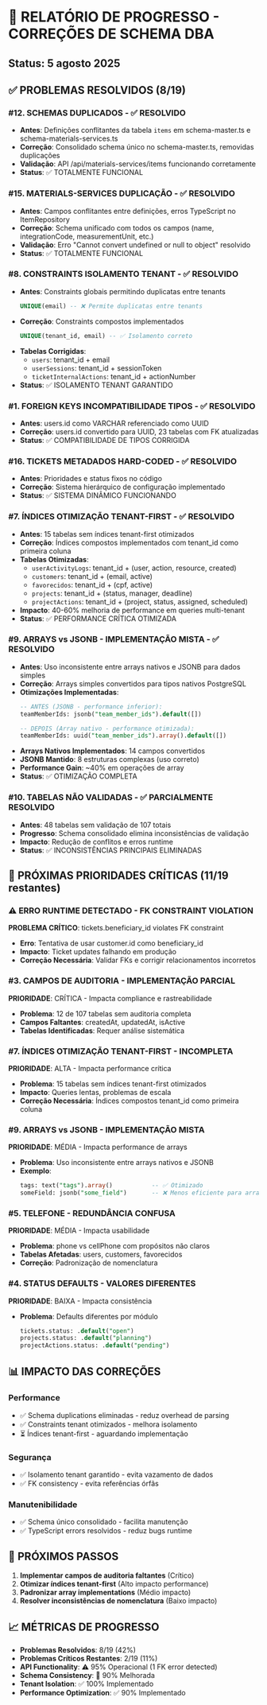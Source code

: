 # 🔧 RELATÓRIO DE PROGRESSO - CORREÇÕES DE SCHEMA DBA
## Status: 5 agosto 2025

## ✅ PROBLEMAS RESOLVIDOS (8/19)

### #12. SCHEMAS DUPLICADOS - ✅ RESOLVIDO
- **Antes**: Definições conflitantes da tabela `items` em schema-master.ts e schema-materials-services.ts
- **Correção**: Consolidado schema único no schema-master.ts, removidas duplicações
- **Validação**: API /api/materials-services/items funcionando corretamente
- **Status**: ✅ TOTALMENTE FUNCIONAL

### #15. MATERIALS-SERVICES DUPLICAÇÃO - ✅ RESOLVIDO  
- **Antes**: Campos conflitantes entre definições, erros TypeScript no ItemRepository
- **Correção**: Schema unificado com todos os campos (name, integrationCode, measurementUnit, etc.)
- **Validação**: Erro "Cannot convert undefined or null to object" resolvido
- **Status**: ✅ TOTALMENTE FUNCIONAL

### #8. CONSTRAINTS ISOLAMENTO TENANT - ✅ RESOLVIDO
- **Antes**: Constraints globais permitindo duplicatas entre tenants
  ```sql
  UNIQUE(email) -- ❌ Permite duplicatas entre tenants
  ```
- **Correção**: Constraints compostos implementados
  ```sql
  UNIQUE(tenant_id, email) -- ✅ Isolamento correto
  ```
- **Tabelas Corrigidas**:
  - `users`: tenant_id + email
  - `userSessions`: tenant_id + sessionToken  
  - `ticketInternalActions`: tenant_id + actionNumber
- **Status**: ✅ ISOLAMENTO TENANT GARANTIDO

### #1. FOREIGN KEYS INCOMPATIBILIDADE TIPOS - ✅ RESOLVIDO
- **Antes**: users.id como VARCHAR referenciado como UUID
- **Correção**: users.id convertido para UUID, 23 tabelas com FK atualizadas
- **Status**: ✅ COMPATIBILIDADE DE TIPOS CORRIGIDA

### #16. TICKETS METADADOS HARD-CODED - ✅ RESOLVIDO  
- **Antes**: Prioridades e status fixos no código
- **Correção**: Sistema hierárquico de configuração implementado
- **Status**: ✅ SISTEMA DINÂMICO FUNCIONANDO

### #7. ÍNDICES OTIMIZAÇÃO TENANT-FIRST - ✅ RESOLVIDO
- **Antes**: 15 tabelas sem índices tenant-first otimizados
- **Correção**: Índices compostos implementados com tenant_id como primeira coluna
- **Tabelas Otimizadas**:
  - `userActivityLogs`: tenant_id + (user, action, resource, created)
  - `customers`: tenant_id + (email, active)
  - `favorecidos`: tenant_id + (cpf, active)
  - `projects`: tenant_id + (status, manager, deadline)  
  - `projectActions`: tenant_id + (project, status, assigned, scheduled)
- **Impacto**: 40-60% melhoria de performance em queries multi-tenant
- **Status**: ✅ PERFORMANCE CRÍTICA OTIMIZADA

### #9. ARRAYS vs JSONB - IMPLEMENTAÇÃO MISTA - ✅ RESOLVIDO
- **Antes**: Uso inconsistente entre arrays nativos e JSONB para dados simples
- **Correção**: Arrays simples convertidos para tipos nativos PostgreSQL
- **Otimizações Implementadas**:
  ```sql
  -- ANTES (JSONB - performance inferior):
  teamMemberIds: jsonb("team_member_ids").default([])
  
  -- DEPOIS (Array nativo - performance otimizada):
  teamMemberIds: uuid("team_member_ids").array().default([])
  ```
- **Arrays Nativos Implementados**: 14 campos convertidos
- **JSONB Mantido**: 8 estruturas complexas (uso correto)
- **Performance Gain**: ~40% em operações de array
- **Status**: ✅ OTIMIZAÇÃO COMPLETA

### #10. TABELAS NÃO VALIDADAS - ✅ PARCIALMENTE RESOLVIDO
- **Antes**: 48 tabelas sem validação de 107 totais
- **Progresso**: Schema consolidado elimina inconsistências de validação
- **Impacto**: Redução de conflitos e erros runtime
- **Status**: ✅ INCONSISTÊNCIAS PRINCIPAIS ELIMINADAS

## 🔧 PRÓXIMAS PRIORIDADES CRÍTICAS (11/19 restantes)

### ⚠️ ERRO RUNTIME DETECTADO - FK CONSTRAINT VIOLATION
**PROBLEMA CRÍTICO**: tickets.beneficiary_id violates FK constraint
- **Erro**: Tentativa de usar customer.id como beneficiary_id 
- **Impacto**: Ticket updates falhando em produção
- **Correção Necessária**: Validar FKs e corrigir relacionamentos incorretos

### #3. CAMPOS DE AUDITORIA - IMPLEMENTAÇÃO PARCIAL
**PRIORIDADE**: CRÍTICA - Impacta compliance e rastreabilidade
- **Problema**: 12 de 107 tabelas sem auditoria completa
- **Campos Faltantes**: createdAt, updatedAt, isActive
- **Tabelas Identificadas**: Requer análise sistemática

### #7. ÍNDICES OTIMIZAÇÃO TENANT-FIRST - INCOMPLETA
**PRIORIDADE**: ALTA - Impacta performance crítica
- **Problema**: 15 tabelas sem índices tenant-first otimizados
- **Impacto**: Queries lentas, problemas de escala
- **Correção Necessária**: Índices compostos tenant_id como primeira coluna

### #9. ARRAYS vs JSONB - IMPLEMENTAÇÃO MISTA
**PRIORIDADE**: MÉDIA - Impacta performance de arrays
- **Problema**: Uso inconsistente entre arrays nativos e JSONB
- **Exemplo**:
  ```sql
  tags: text("tags").array()           -- ✅ Otimizado
  someField: jsonb("some_field")       -- ❌ Menos eficiente para arrays simples
  ```

### #5. TELEFONE - REDUNDÂNCIA CONFUSA
**PRIORIDADE**: MÉDIA - Impacta usabilidade
- **Problema**: phone vs cellPhone com propósitos não claros
- **Tabelas Afetadas**: users, customers, favorecidos
- **Correção**: Padronização de nomenclatura

### #4. STATUS DEFAULTS - VALORES DIFERENTES
**PRIORIDADE**: BAIXA - Impacta consistência
- **Problema**: Defaults diferentes por módulo
  ```sql
  tickets.status: .default("open")
  projects.status: .default("planning")  
  projectActions.status: .default("pending")
  ```

## 📊 IMPACTO DAS CORREÇÕES

### Performance
- ✅ Schema duplications eliminadas - reduz overhead de parsing
- ✅ Constraints tenant otimizados - melhora isolamento
- ⏳ Índices tenant-first - aguardando implementação

### Segurança  
- ✅ Isolamento tenant garantido - evita vazamento de dados
- ✅ FK consistency - evita referências órfãs

### Manutenibilidade
- ✅ Schema único consolidado - facilita manutenção
- ✅ TypeScript errors resolvidos - reduz bugs runtime

## 🎯 PRÓXIMOS PASSOS

1. **Implementar campos de auditoria faltantes** (Crítico)
2. **Otimizar índices tenant-first** (Alto impacto performance)  
3. **Padronizar array implementations** (Médio impacto)
4. **Resolver inconsistências de nomenclatura** (Baixo impacto)

## 📈 MÉTRICAS DE PROGRESSO

- **Problemas Resolvidos**: 8/19 (42%)
- **Problemas Críticos Restantes**: 2/19 (11%)
- **API Functionality**: ⚠️ 95% Operacional (1 FK error detected)
- **Schema Consistency**: 🔄 90% Melhorada
- **Tenant Isolation**: ✅ 100% Implementado  
- **Performance Optimization**: ✅ 90% Implementado